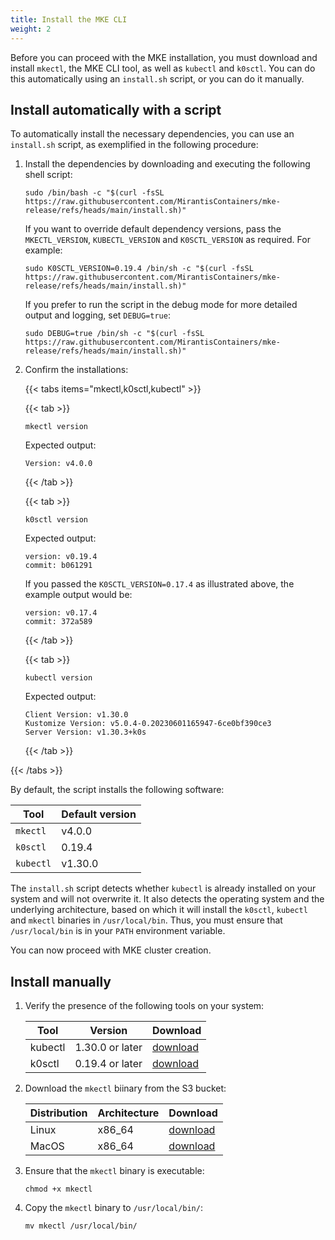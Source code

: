 ```yaml
---
title: Install the MKE CLI
weight: 2
---
```


Before you can proceed with the MKE installation, you must download and install
`mkectl`, the MKE CLI tool, as well as `kubectl` and `k0sctl`. You can do this
automatically using an `install.sh` script, or you can do it manually.

## Install automatically with a script

To automatically install the necessary dependencies, you can use an
`install.sh` script, as exemplified in the following procedure:

1. Install the dependencies by downloading and executing the following shell script:

   ```shell
   sudo /bin/bash -c "$(curl -fsSL https://raw.githubusercontent.com/MirantisContainers/mke-release/refs/heads/main/install.sh)"
   ```

   If you want to override default dependency versions, pass the `MKECTL_VERSION`, `KUBECTL_VERSION`
   and `K0SCTL_VERSION` as required. For example:

   ```shell
   sudo K0SCTL_VERSION=0.19.4 /bin/sh -c "$(curl -fsSL https://raw.githubusercontent.com/MirantisContainers/mke-release/refs/heads/main/install.sh)"
   ```

   If you prefer to run the script in the debug mode for more detailed output and logging,
   set `DEBUG=true`:

   ```shell
   sudo DEBUG=true /bin/sh -c "$(curl -fsSL https://raw.githubusercontent.com/MirantisContainers/mke-release/refs/heads/main/install.sh)"
   ```

2. Confirm the installations:

   {{< tabs items="mkectl,k0sctl,kubectl" >}}

   {{< tab >}}

   ```shell
   mkectl version
   ```

   Expected output:

   ```shell
   Version: v4.0.0
   ```

   {{< /tab >}}

   {{< tab >}}

   ```shell
   k0sctl version
   ```

   Expected output:

   ```shell
   version: v0.19.4
   commit: b061291
   ```

   If you passed the `K0SCTL_VERSION=0.17.4` as illustrated above,
   the example output would be:

   ```shell
   version: v0.17.4
   commit: 372a589
   ```

   {{< /tab >}}

   {{< tab >}}

   ```shell
   kubectl version
   ```

   Expected output:

   ```shell
   Client Version: v1.30.0
   Kustomize Version: v5.0.4-0.20230601165947-6ce0bf390ce3
   Server Version: v1.30.3+k0s
   ```

   {{< /tab >}}

{{< /tabs >}}

<!-- Remember to update the dependency versions and to keep them in sync with the versions cited in the Install Manually section below. -->

By default, the script installs the following software:

| Tool      | Default version |
| --------- | --------------- |
| `mkectl`  | v4.0.0          |
| `k0sctl`  | 0.19.4          |
| `kubectl` | v1.30.0         |

The `install.sh` script detects whether `kubectl` is already installed on your
system and will not overwrite it. It also detects the operating system and the
underlying architecture, based on which it will install the `k0sctl`, `kubectl`
and `mkectl` binaries in `/usr/local/bin`. Thus, you must ensure that
`/usr/local/bin` is in your `PATH` environment variable.

You can now proceed with MKE cluster creation.

## Install manually

1. Verify the presence of the following tools on your system:

   <!-- Remember to update the dependency versions and to keep them in sync with the versions cited in the Install Automtaically section above. -->

   | Tool    | Version         | Download                                                    |
   | ------- | --------------- | ----------------------------------------------------------- |
   | kubectl | 1.30.0 or later | [download](https://kubernetes.io/docs/tasks/tools/#kubectl) |
   | k0sctl  | 0.19.4 or later | [download](https://github.com/k0sproject/k0sctl/releases)   |

2. Download the `mkectl` biinary from the S3 bucket:

   | Distribution | Architecture | Download                                                                                                          |
   | ------------ | ------------ | ----------------------------------------------------------------------------------------------------------------- |
   | Linux        | x86_64       | [download](https://github.com/mirantiscontainers/mke-release/releases/latest/download/mkectl_linux_x86_64.tar.gz) |
   | MacOS        | x86_64       | [download](https://github.com/mirantiscontainers/mke-release/releases/latest/download/mkectl_darwin_arm64.tar.gz) |

3. Ensure that the `mkectl` binary is executable:

   ```
   chmod +x mkectl
   ```

4. Copy the `mkectl` binary to `/usr/local/bin/`:

   ```
   mv mkectl /usr/local/bin/
   ```